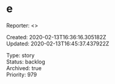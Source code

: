 # e

Reporter:  <>  

Created: 2020-02-13T16:36:16.305182Z  
Updated: 2020-02-13T16:45:37.437922Z

Type: story  
Status: backlog  
Archived: true  
Priority: 979
